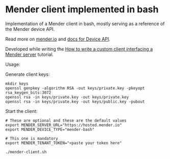# Mender client implemented in bash

Implementation of a Mender client in bash, mostly serving as a reference of the Mender device API.

Read more on [mender.io](https://mender.io) and [docs for Device API](https://docs.mender.io/2.3/apis/open-source/device-apis).

Developed while writing the [How to write a custom client interfacing a Mender server](https://hub.mender.io/t/how-to-write-a-custom-client-interfacing-a-mender-server/1353) tutorial.

Usage:

Generate client keys:

```
mkdir keys
openssl genpkey -algorithm RSA -out keys/private.key -pkeyopt rsa_keygen_bits:3072
openssl rsa -in keys/private.key -out keys/private.key
openssl rsa -in keys/private.key -out keys/public.key -pubout
```

Start the client:

```
# These are optional and these are the default values
export MENDER_SERVER_URL="https://hosted.mender.io"
export MENDER_DEVICE_TYPE="mender-bash"

# This one is mandatory
export MENDER_TENANT_TOKEN="<paste your token here"

./mender-client.sh
```
